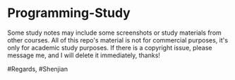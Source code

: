 # Programming-Study
Some study notes may include some screenshots or study materials from other courses.
All of this repo's material is not for commercial purposes, it's only for academic study purposes.
If there is a copyright issue, please message me, and I will delete it immediately, thanks!


#Regards, 
#Shenjian
